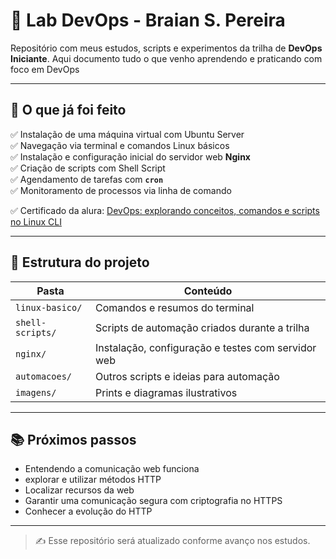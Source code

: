 # 🧪 Lab DevOps - Braian S. Pereira

Repositório com meus estudos, scripts e experimentos da trilha de **DevOps Iniciante**. Aqui documento tudo o que venho aprendendo e praticando com foco em DevOps

---

## 🚀 O que já foi feito

✅ Instalação de uma máquina virtual com Ubuntu Server  
✅ Navegação via terminal e comandos Linux básicos  
✅ Instalação e configuração inicial do servidor web **Nginx**  
✅ Criação de scripts com Shell Script  
✅ Agendamento de tarefas com **`cron`**  
✅ Monitoramento de processos via linha de comando

✅ Certificado da alura: [DevOps: explorando conceitos, comandos e scripts no Linux CLI](https://cursos.alura.com.br/certificate/e53e8539-ab07-4088-8088-ef51e85b3ab4?lang=pt_BR)

---

## 📁 Estrutura do projeto

| Pasta | Conteúdo |
|-------|----------|
| `linux-basico/` | Comandos e resumos do terminal |
| `shell-scripts/` | Scripts de automação criados durante a trilha |
| `nginx/` | Instalação, configuração e testes com servidor web |
| `automacoes/` | Outros scripts e ideias para automação |
| `imagens/` | Prints e diagramas ilustrativos |

---

## 📚 Próximos passos

- Entendendo a comunicação web funciona
- explorar e utilizar métodos HTTP
- Localizar recursos da web
- Garantir uma comunicação segura com criptografia no HTTPS
- Conhecer a evolução do HTTP

---

> ✍️ Esse repositório será atualizado conforme avanço nos estudos.  


